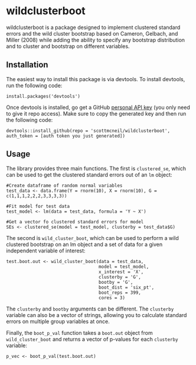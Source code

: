 
<!-- README.md is generated from README.Rmd. Please edit that file -->
wildclusterboot
===============

wildclusterboot is a package designed to implement clustered standard errors and the wild cluster bootstrap based on Cameron, Gelbach, and Miller (2008) while adding the ability to specify any bootstrap distribution and to cluster and bootstrap on different variables.

Installation
------------

The easiest way to install this package is via devtools. To install devtools, run the following code:

    install.packages('devtools')

Once devtools is installed, go get a GitHub [personal API key](https://github.com/settings/tokens) (you only need to give it repo access). Make sure to copy the generated key and then run the following code:

    devtools::install_github(repo = 'scottmcneil/wildclusterboot', auth_token = [auth token you just generated])

Usage
-----

The library provides three main functions. The first is `clustered_se`, which can be used to get the clustered standard errors out of an `lm` object:

    #Create dataframe of random normal variables
    test_data <- data.frame(Y = rnorm(10), X = rnorm(10), G = c(1,1,1,2,2,2,3,3,3,3))

    #Fit model for test data
    test_model <- lm(data = test_data, formula = 'Y ~ X')

    #Get a vector fo clustered standard errors for model
    SEs <- clustered_se(model = test_model, clusterby = test_data$G)

The second is `wild_cluster_boot`, which can be used to perform a wild clustered bootstrap on an lm object and a set of data for a given independent variable of interest:

    test.boot.out <- wild_cluster_boot(data = test_data,
                                       model = test_model,
                                       x_interest = 'X',
                                       clusterby = 'G',
                                       bootby = 'G',
                                       boot_dist = 'six_pt',
                                       boot_reps = 399,
                                       cores = 3)

The `clusterby` and `bootby` arguments can be different. The `clusterby` variable can also be a vector of strings, allowing you to calculate standard errors on multiple group variables at once.

Finally, the `boot_p_val` function takes a `boot.out` object from `wild_cluster_boot` and returns a vector of p-values for each `clusterby` variable:

    p_vec <- boot_p_val(test.boot.out)
